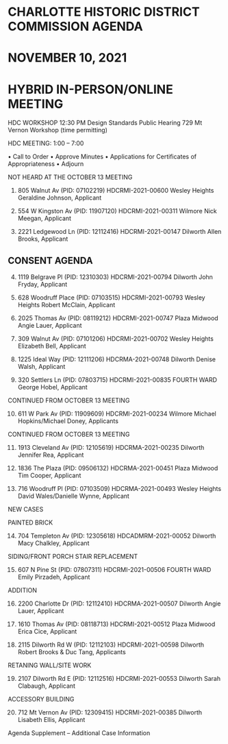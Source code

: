 # CHARLOTTE HISTORIC DISTRICT COMMISSION AGENDA
# NOVEMBER 10, 2021
# HYBRID IN-PERSON/ONLINE MEETING

HDC WORKSHOP 12:30 PM
Design Standards Public Hearing
729 Mt Vernon Workshop (time permitting)

HDC MEETING: 1:00 – 7:00

• Call to Order
• Approve Minutes
• Applications for Certificates of Appropriateness
• Adjourn

NOT HEARD AT THE OCTOBER 13 MEETING

1. 805 Walnut Av (PID: 07102219)
HDCRMI-2021-00600
Wesley Heights
Geraldine Johnson, Applicant

2. 554 W Kingston Av (PID: 11907120)
HDCRMI-2021-00311
Wilmore
Nick Meegan, Applicant

3. 2221 Ledgewood Ln (PID: 12112416)
HDCRMI-2021-00147
Dilworth
Allen Brooks, Applicant

## CONSENT AGENDA

4. 1119 Belgrave Pl (PID: 12310303)
HDCRMI-2021-00794
Dilworth
John Fryday, Applicant

5. 628 Woodruff Place (PID: 07103515)
HDCRMI-2021-00793
Wesley Heights
Robert McClain, Applicant

6. 2025 Thomas Av (PID: 08119212)
HDCRMI-2021-00747
Plaza Midwood
Angie Lauer, Applicant

7. 309 Walnut Av (PID: 07101206)
HDCRMI-2021-00702
Wesley Heights
Elizabeth Bell, Applicant

8. 1225 Ideal Way (PID: 12111206)
HDCRMA-2021-00748
Dilworth
Denise Walsh, Applicant

9. 320 Settlers Ln (PID: 07803715)
HDCRMI-2021-00835
FOURTH WARD
George Hobel, Applicant

CONTINUED FROM OCTOBER 13 MEETING

10. 611 W Park Av (PID: 11909609)
HDCRMI-2021-00234
Wilmore
Michael Hopkins/Michael Doney, Applicants

CONTINUED FROM OCTOBER 13 MEETING

11. 1913 Cleveland Av (PID: 12105619)
HDCRMA-2021-00235
Dilworth
Jennifer Rea, Applicant

12. 1836 The Plaza (PID: 09506132)
HDCRMA-2021-00451
Plaza Midwood
Tim Cooper, Applicant

13. 716 Woodruff Pl (PID: 07103509)
HDCRMA-2021-00493
Wesley Heights
David Wales/Danielle Wynne, Applicant

NEW CASES

PAINTED BRICK

14. 704 Templeton Av (PID: 12305618)
HDCADMRM-2021-00052
Dilworth
Macy Chalkley, Applicant

SIDING/FRONT PORCH STAIR REPLACEMENT

15. 607 N Pine St (PID: 07807311)
HDCRMI-2021-00506
FOURTH WARD
Emily Pirzadeh, Applicant

ADDITION

16. 2200 Charlotte Dr (PID: 12112410)
HDCRMA-2021-00507
Dilworth
Angie Lauer, Applicant

17. 1610 Thomas Av (PID: 08118713)
HDCRMI-2021-00512
Plaza Midwood
Erica Cice, Applicant

18. 2115 Dilworth Rd W (PID: 12112103)
HDCRMI-2021-00598
Dilworth
Robert Brooks & Duc Tang, Applicants

RETANING WALL/SITE WORK

19. 2107 Dilworth Rd E (PID: 12112516)
HDCRMI-2021-00553
Dilworth
Sarah Clabaugh, Applicant

ACCESSORY BUILDING

20. 712 Mt Vernon Av (PID: 12309415)
HDCRMI-2021-00385
Dilworth
Lisabeth Ellis, Applicant

Agenda Supplement – Additional Case Information
